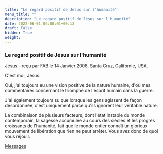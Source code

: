 ```yaml
---
title: "Le regard positif de Jésus sur l'humanité"
menu_title: ""
description: "Le regard positif de Jésus sur l'humanité"
date: 2022-06-01 06:00:01+00:13
draft: False
hidden: True
weight:
---
```

### Le regard positif de Jésus sur l'humanité

Jésus - reçu par FAB le 14 Janvier 2008, Santa Cruz, Californie, USA.

C'est moi, Jésus.

Oui, j'ai toujours eu une vision positive de la nature humaine, d'où mes commentaires concernant le triomphe de l'esprit humain dans la guerre.

J'ai également toujours su que lorsque les gens agissent de façon désordonnée, c'est uniquement parce qu'ils ignorent leur véritable nature.

La combinaison de plusieurs facteurs, dont l'état instable du monde contemporain, la sagesse accumulée au cours des siècles et les progrès croissants de l'humanité, fait que le monde entier connaît un glorieux mouvement de libération que rien ne peut arrêter. Vous avez donc de quoi vous réjouir.

[Messages](/fr-contemporary-messages/fr-contemporary-messages-by-date-order/fr-contemporary-messages-2008)
